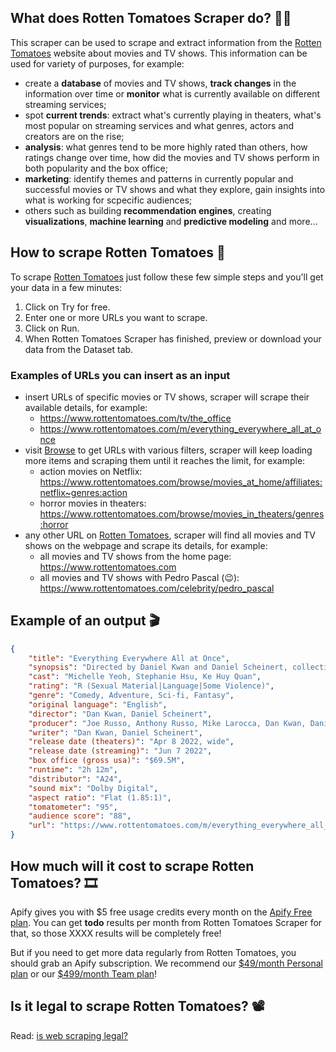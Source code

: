## What does Rotten Tomatoes Scraper do? 🍅🍿

This scraper can be used to scrape and extract information from the [Rotten Tomatoes](https://www.rottentomatoes.com/) website about movies and TV shows. This information can be used for variety of purposes, for example:

- create a **database** of movies and TV shows, **track changes** in the information over time or **monitor** what is currently available on different streaming services;
- spot **current trends**: extract what's currently playing in theaters, what's most popular on streaming services and what genres, actors and creators are on the rise;
- **analysis**: what genres tend to be more highly rated than others, how ratings change over time, how did the movies and TV shows perform in both popularity and the box office;
- **marketing**: identify themes and patterns in currently popular and successful movies or TV shows and what they explore, gain insights into what is working for scpecific audiences; 
- others such as building **recommendation engines**, creating **visualizations**, **machine learning** and **predictive modeling** and more...

## How to scrape Rotten Tomatoes 🎥
To scrape [Rotten Tomatoes](https://www.rottentomatoes.com/) just follow these few simple steps and you'll get your data in a few minutes:

1. Click on Try for free.
2. Enter one or more URLs you want to scrape.
3. Click on Run.
4. When Rotten Tomatoes Scraper has finished, preview or download your data from the Dataset tab.

### Examples of URLs you can insert as an input

- insert URLs of specific movies or TV shows, scraper will scrape their available details, for example:
    - https://www.rottentomatoes.com/tv/the_office
    - https://www.rottentomatoes.com/m/everything_everywhere_all_at_once
- visit [Browse](https://www.rottentomatoes.com/browse) to get URLs with various filters, scraper will keep loading more items and scraping them until it reaches the limit, for example:
    - action movies on Netflix: https://www.rottentomatoes.com/browse/movies_at_home/affiliates:netflix~genres:action
    - horror movies in theaters: https://www.rottentomatoes.com/browse/movies_in_theaters/genres:horror
- any other URL on [Rotten Tomatoes](https://www.rottentomatoes.com/), scraper will find all movies and TV shows on the webpage and scrape its details, for example:
    - all movies and TV shows from the home page: https://www.rottentomatoes.com
    - all movies and TV shows with Pedro Pascal (😉): https://www.rottentomatoes.com/celebrity/pedro_pascal

## Example of an output 🎬

```json
{
    "title": "Everything Everywhere All at Once",
    "synopsis": "Directed by Daniel Kwan and Daniel Scheinert, collectively known as Daniels, the film is a hilarious big-hearted sci-fi action adventure about an exhausted Chinese American woman (Michelle Yeoh) who can't seem to finish her taxes.",
    "cast": "Michelle Yeoh, Stephanie Hsu, Ke Huy Quan",
    "rating": "R (Sexual Material|Language|Some Violence)",
    "genre": "Comedy, Adventure, Sci-fi, Fantasy",
    "original language": "English",
    "director": "Dan Kwan, Daniel Scheinert",
    "producer": "Joe Russo, Anthony Russo, Mike Larocca, Dan Kwan, Daniel Scheinert, Jonathan Wang",
    "writer": "Dan Kwan, Daniel Scheinert",
    "release date (theaters)": "Apr 8 2022, wide",
    "release date (streaming)": "Jun 7 2022",
    "box office (gross usa)": "$69.5M",
    "runtime": "2h 12m",
    "distributor": "A24",
    "sound mix": "Dolby Digital",
    "aspect ratio": "Flat (1.85:1)",
    "tomatometer": "95",
    "audience score": "88",
    "url": "https://www.rottentomatoes.com/m/everything_everywhere_all_at_once"
}
```

## How much will it cost to scrape Rotten Tomatoes? 🎞️
Apify gives you with $5 free usage credits every month on the [Apify Free plan](https://apify.com/pricing). You can get **todo** results per month from Rotten Tomatoes Scraper for that, so those XXXX results will be completely free!

But if you need to get more data regularly from Rotten Tomatoes, you should grab an Apify subscription. We recommend our [$49/month Personal plan](https://apify.com/pricing) or our [ $499/month Team plan](https://apify.com/pricing)!

## Is it legal to scrape Rotten Tomatoes? 📽️
Read: [is web scraping legal?](https://blog.apify.com/is-web-scraping-legal/)